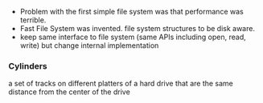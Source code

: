 - Problem with the first simple file system was that performance was terrible. 
- Fast File System was invented. file system structures to be disk aware. 
- keep same interface to file system (same APIs including open, read, write) but change internal implementation


### Cylinders
a set of tracks on different platters of a hard drive that are the same distance from the center of the drive